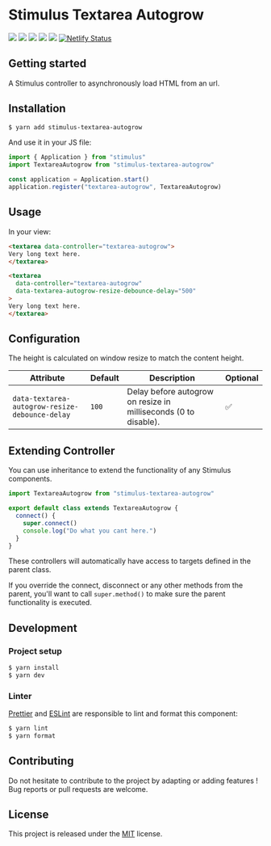 # Stimulus Textarea Autogrow

[![](https://img.shields.io/npm/dt/stimulus-textarea-autogrow.svg)](https://www.npmjs.com/package/stimulus-textarea-autogrow)
[![](https://img.shields.io/npm/v/stimulus-textarea-autogrow.svg)](https://www.npmjs.com/package/stimulus-textarea-autogrow)
[![](https://github.com/stimulus-components/stimulus-textarea-autogrow/workflows/Lint/badge.svg)](https://github.com/stimulus-components/stimulus-textarea-autogrow)
[![](https://github.com/stimulus-components/stimulus-textarea-autogrow/workflows/Test/badge.svg)](https://github.com/stimulus-components/stimulus-textarea-autogrow)
[![](https://img.shields.io/github/license/stimulus-components/stimulus-textarea-autogrow.svg)](https://github.com/stimulus-components/stimulus-textarea-autogrow)
[![Netlify Status](https://api.netlify.com/api/v1/badges/073b5fee-358d-4dbf-b807-52034690f8ef/deploy-status)](https://stimulus-textarea-autogrow.netlify.com)

## Getting started

A Stimulus controller to asynchronously load HTML from an url.

## Installation

```bash
$ yarn add stimulus-textarea-autogrow
```

And use it in your JS file:
```js
import { Application } from "stimulus"
import TextareaAutogrow from "stimulus-textarea-autogrow"

const application = Application.start()
application.register("textarea-autogrow", TextareaAutogrow)
```

## Usage

In your view:
```html
<textarea data-controller="textarea-autogrow">
Very long text here.
</textarea>

<textarea
  data-controller="textarea-autogrow"
  data-textarea-autogrow-resize-debounce-delay="500"
>
Very long text here.
</textarea>
```

## Configuration

The height is calculated on window resize to match the content height.

| Attribute | Default | Description | Optional |
| --------- | ------- | ----------- | -------- |
| `data-textarea-autogrow-resize-debounce-delay` | `100` | Delay before autogrow on resize in milliseconds (0 to disable). | ✅ |

## Extending Controller

You can use inheritance to extend the functionality of any Stimulus components.

```js
import TextareaAutogrow from "stimulus-textarea-autogrow"

export default class extends TextareaAutogrow {
  connect() {
    super.connect()
    console.log("Do what you cant here.")
  }
}
```

These controllers will automatically have access to targets defined in the parent class.

If you override the connect, disconnect or any other methods from the parent, you'll want to call `super.method()` to make sure the parent functionality is executed.

## Development

### Project setup
```bash
$ yarn install
$ yarn dev
```

### Linter
[Prettier](https://prettier.io/) and [ESLint](https://eslint.org/) are responsible to lint and format this component:
```bash
$ yarn lint
$ yarn format
```

## Contributing

Do not hesitate to contribute to the project by adapting or adding features ! Bug reports or pull requests are welcome.

## License

This project is released under the [MIT](http://opensource.org/licenses/MIT) license.
